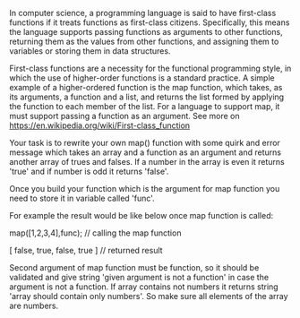 In computer science, a programming language is said to have first-class functions if it treats functions as first-class citizens. Specifically, this means the language supports passing functions as arguments to other functions, returning them as the values from other functions, and assigning them to variables or storing them in data structures.

First-class functions are a necessity for the functional programming style, in which the use of higher-order functions is a standard practice. A simple example of a higher-ordered function is the map function, which takes, as its arguments, a function and a list, and returns the list formed by applying the function to each member of the list. For a language to support map, it must support passing a function as an argument. See more on https://en.wikipedia.org/wiki/First-class_function

Your task is to rewrite your own map() function with some quirk and error message which takes an array and a function as an argument and returns another array of trues and falses. If a number in the array is even it returns 'true' and if number is odd it returns 'false'. 

Once you build your function which is the argument for map function you need to store it in variable called 'func'.

For example the result would be like below once map function is called:

map([1,2,3,4],func);  // calling the map function

[ false, true, false, true ]   // returned result

Second argument of map function must be function, so it should be validated and give string 'given argument is not a function' in case the argument is not a function. If array contains not numbers it returns string 'array should contain only numbers'. So make sure all elements of the array are numbers.